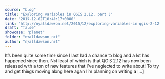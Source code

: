```yaml
---
source: "blog"
title: "Exploring variables in QGIS 2.12, part 1"
date: "2015-12-02T10:40:17+0000"
link: "http://nyalldawson.net/2015/12/exploring-variables-in-qgis-2-12-part-1/"
draft: "false"
showcase: "planet"
folder: "nyalldawson_net"
author: "nyalldawson.net"
---
```


It&#8217;s been quite some time since I last had a chance to blog and a lot has happened since then. Not least of which is that QGIS 2.12 has now been released with a ton of new features that I&#8217;ve neglected to write about! To try and get things moving along here again I&#8217;m planning on writing a [&#8230;]
